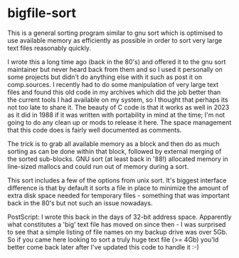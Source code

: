 # bigfile-sort
This is a general sorting program similar to gnu sort which is optimised to use available memory as efficiently as possible in order to sort very large text files reasonably quickly.

I wrote this a long time ago (back in the 80's) and offered it to the gnu sort maintainer but never heard back from them and so I used it personally on some projects but didn't do anything else with it such as post it on comp.sources.  I recently had to do some manipulation of very large text files and found this old code in my archives which did the job better than the current tools I had available on my system, so I thought that perhaps its not too late to share it.  The beauty of C code is that it works as well in 2023 as it did in 1988 if it was written with portability in mind at the time; I'm not going to do any clean up or mods to release it here.  The space management that this code does is fairly well documented as comments.

The trick is to grab all available memory as a block and then do as much sorting as can be done within that block, followed by external merging of the sorted sub-blocks.  GNU sort (at least back in '88!) allocated memory in line-sized mallocs and could run out of memory during a sort.

This sort includes a few of the options from unix sort.  It's biggest interface difference is that by default it sorts a file in place to minimize the amount of extra disk space needed for temporary files - something that was important back in the 80's but not such an issue nowadays.

PostScript: I wrote this back in the days of 32-bit address space.  Apparently what constitutes a 'big' text file has moved on since then - I was surprised to see that a simple listing of file names on my backup drive was over 5Gb.  So if you came here looking to sort a truly huge text file (>= 4Gb) you'ld better come back later after I've updated this code to handle it :-)
